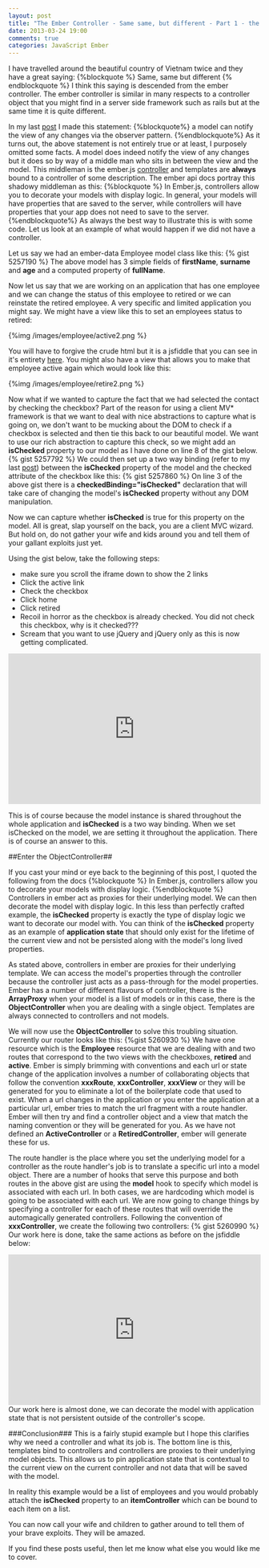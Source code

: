 ```yaml
---
layout: post
title: "The Ember Controller - Same same, but different - Part 1 - the ObjectController"
date: 2013-03-24 19:00
comments: true
categories: JavaScript Ember
---
```

I have travelled around the beautiful country of Vietnam twice and they have a great saying:
{%blockquote %}
Same, same but different
{% endblockquote %}
I think this saying is descended from the ember controller.  The ember controller is similar in many respects to a controller object that you might find in a server side framework such as rails but at the same time it is quite different.

In my last <a href="http://www.thesoftwaresimpleton.com/blog/2013/03/23/client-side-mvc/">post</a> I made this statement:
{%blockquote%}
a model can notify the view of any changes via the observer pattern.
{%endblockquote%}
As it turns out, the above statement is not entirely true or at least, I purposely omitted some facts.  A model does indeed notify the view of any changes but it does so by way of a middle man who sits in between the view and the model.  This middleman is the ember.js <a href="http://emberjs.com/guides/controllers/">controller</a> and templates are **always** bound to a controller of some description.  The ember api docs portray this shadowy middleman as this:
{%blockquote %}
In Ember.js, controllers allow you to decorate your models with display logic. In general, your models will have properties that are saved to the server, while controllers will have properties that your app does not need to save to the server.
{%endblockquote%}
As always the best way to illustrate this is with some code.  Let us look at an example of what would happen if we did not have a controller.

Let us say we had an ember-data Employee model class like this:
{% gist 5257190 %}
The above model has 3 simple fields of **firstName**, **surname** and **age** and a computed property of **fullName**.

Now let us say that we are working on an application that has one employee and we can change the status of this employee to retired or we can reinstate the retired employee.  A very specific and limited application you might say.  We might have a view like this to set an employees status to retired:

{%img /images/employee/active2.png %}

You will have to forgive the crude html but it is a jsfiddle that you can see in it's entirety <a href="http://jsfiddle.net/dagda1/CFyVH/3/" target="_blank">here</a>.   You might also have a view that allows you to make that employee active again which would look like this:

{%img /images/employee/retire2.png %}


Now what if we wanted to capture the fact that we had selected the contact by checking the checkbox?  Part of the reason for using a client MV* framework is that we want to deal with nice abstractions to capture what is going on, we don't want to be mucking about the DOM to check if a checkbox is selected and then tie this back to our beautiful model.  We want to use our rich abstraction to capture this check, so we might add an **isChecked** property to our model as I have done on line 8 of the gist below.  
{% gist 5257792 %} 
We could then set up a two way binding (refer to my last <a href="http://www.thesoftwaresimpleton.com/blog/2013/03/23/client-side-mvc/">post</a>) between the  **isChecked** property of the model and the checked attribute of the checkbox like this:
{% gist 5257860 %}
On line 3 of the above gist there is a **checkedBinding="isChecked"** declaration that will take care of changing the model's **isChecked** property without any DOM manipulation.

Now we can capture whether **isChecked** is true for this property on the model.  All is great, slap yourself on the back, you are a client MVC wizard.  But hold on, do not gather your wife and kids around you and tell them of your gallant exploits just yet.  

Using the gist below, take the following steps:

- make sure you scroll the iframe down to show the 2 links
- Click the active link
- Check the checkbox
- Click home
- Click retired
- Recoil in horror as the checkbox is already checked.  You did not check this checkbox, why is it checked???  
- Scream that you want to use jQuery and jQuery only as this is now getting complicated.

<iframe width="100%" height="300" src="http://jsfiddle.net/dagda1/CFyVH/3/embedded/result/" allowfullscreen="allowfullscreen" frameborder="0"></iframe>

This is of course because the model instance is shared throughout the whole application and **isChecked** is a two way binding.  When we set isChecked on the model, we are setting it throughout the application.  There is of course an answer to this.

##Enter the ObjectController##

If you cast your mind or eye back to the beginning of this post, I quoted the following from the docs
{%blockquote %}
In Ember.js, controllers allow you to decorate your models with display logic.
{%endblockquote %}
Controllers in ember act as proxies for their underlying model.  We can then decorate the model with display logic.  In this less than perfectly crafted example, the **isChecked** property is exactly the type of display logic we want to decorate our model with.  You can think of the **isChecked** property as an example of **application state** that should only exist for the lifetime of the current view and not be persisted along with the model's long lived properties.

As stated above, controllers in ember are proxies for their underlying template.  We can access the model's properties through the controller because the controller just acts as a pass-through for the model properties.  Ember has a number of different flavours of controller, there is the **ArrayProxy** when your model is a list of models or in this case, there is the **ObjectController** when you are dealing with a single object.  Templates are always connected to controllers and not models.  

We will now use the **ObjectController** to solve this troubling situation.  Currently our router looks like this:
{%gist 5260930 %}
We have one resource which is the **Employee** resource that we are dealing with and two routes that correspond to the two views with the checkboxes, **retired** and **active**.  Ember is simply brimming with conventions and each url or state change of the application involves a number of collaborating objects that follow the convention **xxxRoute**, **xxxController**, **xxxView** or they will be generated for you to eliminate a lot of the boilerplate code that used to exist.  When a url changes in the application or you enter the application at a particular url, ember tries to match the url fragment with a route handler.  Ember will then try and find a controller object and a view that match the naming convention or they will be generated for you. As we have not defined an **ActiveController** or a **RetiredController**, ember will generate these for us.  

The route handler is the place where you set the underlying model for a controller as the route handler's job is to translate a specific url into a model object.  There are a number of hooks that serve this purpose and both routes in the above gist are using the **model** hook to specify which model is associated with each url.  In both cases, we are hardcoding which model is going to be associated with each url.  We are now going to change things by specifying a controller for each of these routes that will override the automagically generated controllers.  Following the convention of **xxxController**, we create the following two controllers:
{% gist 5260990 %}
Our work here is done, take the same actions as before on the jsfiddle below:
<iframe width="100%" height="300" src="http://jsfiddle.net/dagda1/CFyVH/4/embedded/result/" allowfullscreen="allowfullscreen" frameborder="0"></iframe>
Our work here is almost done, we can decorate the model with application state that is not persistent outside of the controller's scope.

###Conclusion###
This is a fairly stupid example but I hope this clarifies why we need a controller and what its job is.  The bottom line is this, templates bind to controllers and controllers are proxies to their underlying model objects.  This allows us to pin application state that is contextual to the current view on the current controller and not data that will be saved with the model.

In reality this example would be a list of employees and you would probably attach the **isChecked** property to an **itemController** which can be bound to each item on a list.

You can now call your wife and children to gather around to tell them of your brave exploits.  They will be amazed.

If you find these posts useful, then let me know what else you would like me to cover.


